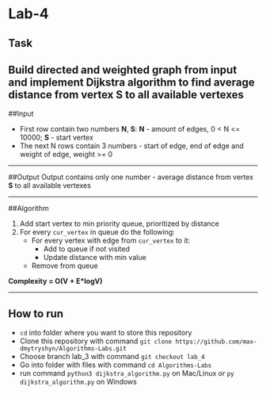 # Lab-4


## Task
Build directed and weighted graph from input and implement Dijkstra algorithm to find average distance from vertex **S** 
to all available vertexes
---

##Input
  + First row contain two numbers **N**, **S**: **N** - amount of edges, 0 < N <= 10000; **S** - start vertex
  + The next N rows contain 3 numbers - start of edge, end of edge and weight of edge, weight >= 0
---

##Output
Output contains only one number - average distance from vertex **S** to all available vertexes

---

##Algorithm
1. Add start vertex to min priority queue, prioritized by distance
2. For every `cur_vertex` in queue do the following:
    + For every vertex with edge from `cur_vertex` to it:
        + Add to queue if not visited
        + Update distance with min value
    + Remove from queue

<b>Complexity = O(V + E*logV)</b>
 
---

## How to run
  + `cd` into folder where you want to store this repository
  + Clone this repository with command `git clone https://github.com/max-dmytryshyn/Algorithms-Labs.git`
  + Choose branch lab_3 with command `git checkout lab_4`
  + Go into folder with files with command `cd Algorithms-Labs`
  + run command `python3 dijkstra_algorithm.py` on Mac/Linux *or* `py dijkstra_algorithm.py` on Windows 